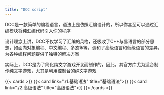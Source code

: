 ```yaml
---
title: "DCC script"
---
```


DCC是一款简单的编程语言，语法上是仿照汇编设计的，所以你甚至可以通过汇编模块将纯汇编代码引入你的程序

设计理念上讲，DCC不仅学习了汇编的风格，还吸收了C++与易语言的部分思想，如面向对象编程、中文编程、多态等等，调和了高级语言和低级语言的差异，为各种编程问题提供了独特的解决方案

实际上，DCC是为了简化纯文字游戏开发而制作的，因此，其官方库尤为适合制作纯文字游戏，尤其是利用控制台的纯文字游戏

{{< cards >}}
  {{< card link="./1.基础语法" title="基础语法">}}
  {{< card link="./2.高级语法" title="高级语法">}}
{{< /cards >}}